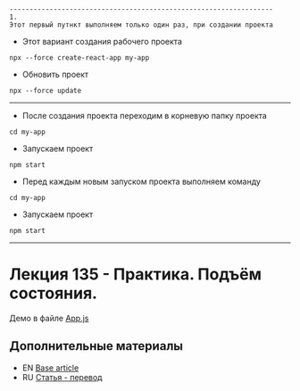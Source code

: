```text
------------------------------------------------------------------
1.
Этот первый путнкт выполняем только один раз, при создании проекта 
```
* Этот вариант создания рабочего проекта
```shell
npx --force create-react-app my-app
```  
* Обновить проект  
```shell
npx --force update
```  

------------------------------------------------------------------

* После создания проекта переходим в корневую папку проекта
```shell
cd my-app
```
* Запускаем проект
```shell
npm start
```
* Перед каждым новым запуском проекта выполняем команду
```shell
cd my-app
```
* Запускаем проект
```shell
npm start
```
---
# Лекция 135 - Практика. Подъём состояния.
Демо в  файле [App.js](my-app\src\components\app\app.js)  

## Дополнительные материалы

* EN [Base article](https://react.dev/learn/sharing-state-between-components#lifting-state-up-by-example)
* RU [Статья - перевод](https://reactdev.ru/learn/sharing-state-between-components/)

